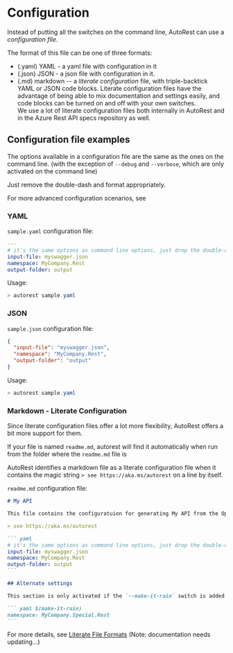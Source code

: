 # Configuration 

Instead of putting all the switches on the command line, AutoRest can use a *configuration file*.

The format of this file can be one of three formats: 
- (.yaml) YAML - a yaml file with configuration in it
- (.json) JSON - a json file with configuration in it.
- (.md) markdown -- a *literate configuration* file, with triple-backtick YAML or JSON code blocks. 
Literate configuration files have the advantage of being able to mix documentation and settings easily, 
and code blocks can be turned on and off with your own switches.<br>We use a lot of literate 
configuration files both internally in AutoRest and in the Azure Rest API specs repository as well.

## Configuration file examples

The options available in a configuration file are the same as the ones on the command line. (with the exception of `--debug` and `--verbose`, which are only activated on the command line)

Just remove the double-dash and format appropriately. 

For more advanced configuration scenarios, see 
### YAML 

`sample.yaml` configuration file:

~~~ yaml
--- 
# it's the same options as command line options, just drop the double-dash!
input-file: myswagger.json
namespace: MyCompany.Rest
output-folder: output
~~~

Usage: 
``` powershell
> autorest sample.yaml 

```
### JSON

`sample.json` configuration file:

~~~ json
{
  "input-file": "myswagger.json",
  "namespace": "MyCompany.Rest",
  "output-folder": "output"
}
~~~

Usage: 
``` powershell
> autorest sample.yaml 

```

### Markdown - Literate Configuration

Since literate configuration files offer a lot more flexibility, AutoRest offers a bit more support for them.

If your file is named `readme.md`, autorest will find it automatically when run from the folder where the `readme.md` file is

AutoRest identifies a markdown file as a literate configuration file when it contains the magic string `> see https://aka.ms/autorest` on a line by itself.

`readme.md` configuration file:

~~~ markdown
# My API 

This file contains the configuratuion for generating My API from the OpenAPI specification.

> see https://aka.ms/autorest

``` yaml
# it's the same options as command line options, just drop the double-dash!
input-file: myswagger.json
namespace: MyCompany.Rest
output-folder: output
```

## Alternate settings

This section is only activated if the `--make-it-rain` switch is added to the command line

``` yaml $(make-it-rain)
namespace: MyCompany.Special.Rest
```
~~~

For more details, see [Literate File Formats](./literate-file-formats/readme.md) (Note: documentation needs updating...)


